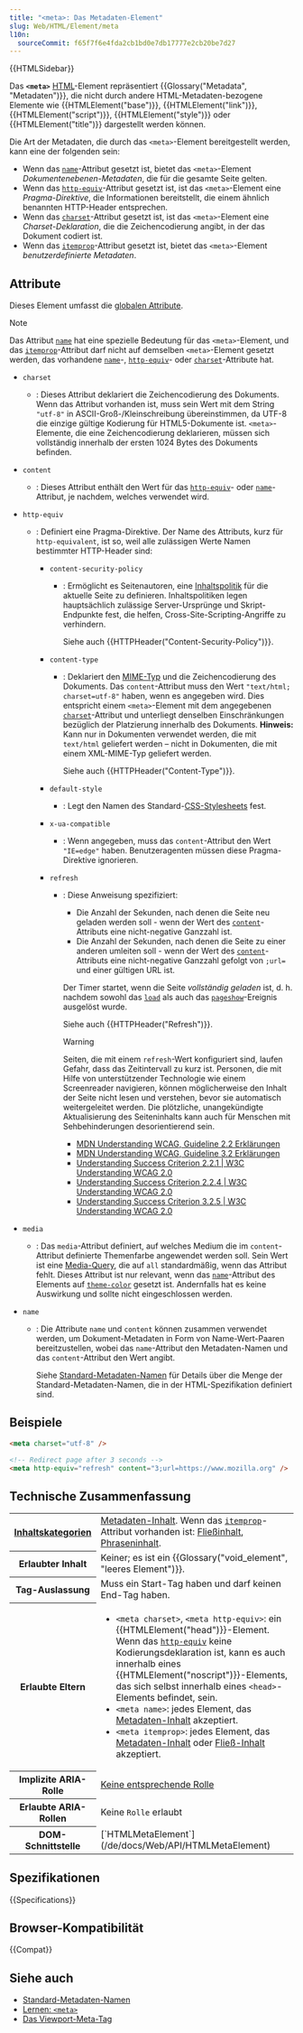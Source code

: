 ```yaml
---
title: "<meta>: Das Metadaten-Element"
slug: Web/HTML/Element/meta
l10n:
  sourceCommit: f65f7f6e4fda2cb1bd0e7db17777e2cb20be7d27
---
```


{{HTMLSidebar}}

Das **`<meta>`** [HTML](/de/docs/Web/HTML)-Element repräsentiert {{Glossary("Metadata", "Metadaten")}}, die nicht durch andere HTML-Metadaten-bezogene Elemente wie {{HTMLElement("base")}}, {{HTMLElement("link")}}, {{HTMLElement("script")}}, {{HTMLElement("style")}} oder {{HTMLElement("title")}} dargestellt werden können.

Die Art der Metadaten, die durch das `<meta>`-Element bereitgestellt werden, kann eine der folgenden sein:

- Wenn das [`name`](#name)-Attribut gesetzt ist, bietet das `<meta>`-Element _Dokumentenebenen-Metadaten_, die für die gesamte Seite gelten.
- Wenn das [`http-equiv`](#http-equiv)-Attribut gesetzt ist, ist das `<meta>`-Element eine _Pragma-Direktive_, die Informationen bereitstellt, die einem ähnlich benannten HTTP-Header entsprechen.
- Wenn das [`charset`](#charset)-Attribut gesetzt ist, ist das `<meta>`-Element eine _Charset-Deklaration_, die die Zeichencodierung angibt, in der das Dokument codiert ist.
- Wenn das [`itemprop`](/de/docs/Web/HTML/Global_attributes/itemprop)-Attribut gesetzt ist, bietet das `<meta>`-Element _benutzerdefinierte Metadaten_.

## Attribute

Dieses Element umfasst die [globalen Attribute](/de/docs/Web/HTML/Global_attributes).

> [!NOTE]
> Das Attribut [`name`](#name) hat eine spezielle Bedeutung für das `<meta>`-Element, und das [`itemprop`](/de/docs/Web/HTML/Global_attributes/itemprop)-Attribut darf nicht auf demselben `<meta>`-Element gesetzt werden, das vorhandene [`name`](#name)-, [`http-equiv`](#http-equiv)- oder [`charset`](#charset)-Attribute hat.

- `charset`
  - : Dieses Attribut deklariert die Zeichencodierung des Dokuments. Wenn das Attribut vorhanden ist, muss sein Wert mit dem String `"utf-8"` in ASCII-Groß-/Kleinschreibung übereinstimmen, da UTF-8 die einzige gültige Kodierung für HTML5-Dokumente ist. `<meta>`-Elemente, die eine Zeichencodierung deklarieren, müssen sich vollständig innerhalb der ersten 1024 Bytes des Dokuments befinden.
- `content`
  - : Dieses Attribut enthält den Wert für das [`http-equiv`](#http-equiv)- oder [`name`](#name)-Attribut, je nachdem, welches verwendet wird.
- `http-equiv`

  - : Definiert eine Pragma-Direktive. Der Name des Attributs, kurz für `http-equivalent`, ist so, weil alle zulässigen Werte Namen bestimmter HTTP-Header sind:

    - `content-security-policy`

      - : Ermöglicht es Seitenautoren, eine [Inhaltspolitik](/de/docs/Web/HTTP/Headers/Content-Security-Policy) für die aktuelle Seite zu definieren. Inhaltspolitiken legen hauptsächlich zulässige Server-Ursprünge und Skript-Endpunkte fest, die helfen, Cross-Site-Scripting-Angriffe zu verhindern.

        Siehe auch {{HTTPHeader("Content-Security-Policy")}}.

    - `content-type`

      - : Deklariert den [MIME-Typ](/de/docs/Web/HTTP/MIME_types) und die Zeichencodierung des Dokuments. Das `content`-Attribut muss den Wert `"text/html; charset=utf-8"` haben, wenn es angegeben wird. Dies entspricht einem `<meta>`-Element mit dem angegebenen [`charset`](#charset)-Attribut und unterliegt denselben Einschränkungen bezüglich der Platzierung innerhalb des Dokuments. **Hinweis:** Kann nur in Dokumenten verwendet werden, die mit `text/html` geliefert werden – nicht in Dokumenten, die mit einem XML-MIME-Typ geliefert werden.

        Siehe auch {{HTTPHeader("Content-Type")}}.

    - `default-style`

      - : Legt den Namen des Standard-[CSS-Stylesheets](/de/docs/Web/CSS) fest.

    - `x-ua-compatible`

      - : Wenn angegeben, muss das `content`-Attribut den Wert `"IE=edge"` haben. Benutzeragenten müssen diese Pragma-Direktive ignorieren.

    - `refresh`

      - : Diese Anweisung spezifiziert:

        - Die Anzahl der Sekunden, nach denen die Seite neu geladen werden soll - wenn der Wert des [`content`](#content)-Attributs eine nicht-negative Ganzzahl ist.
        - Die Anzahl der Sekunden, nach denen die Seite zu einer anderen umleiten soll - wenn der Wert des [`content`](#content)-Attributs eine nicht-negative Ganzzahl gefolgt von `;url=` und einer gültigen URL ist.

        Der Timer startet, wenn die Seite _vollständig geladen_ ist, d. h. nachdem sowohl das [`load`](/de/docs/Web/API/Window/load_event) als auch das [`pageshow`](/de/docs/Web/API/Window/pageshow_event)-Ereignis ausgelöst wurde.

        Siehe auch {{HTTPHeader("Refresh")}}.

        > [!WARNING]
        >
        > Seiten, die mit einem `refresh`-Wert konfiguriert sind, laufen Gefahr, dass das Zeitintervall zu kurz ist. Personen, die mit Hilfe von unterstützender Technologie wie einem Screenreader navigieren, können möglicherweise den Inhalt der Seite nicht lesen und verstehen, bevor sie automatisch weitergeleitet werden. Die plötzliche, unangekündigte Aktualisierung des Seiteninhalts kann auch für Menschen mit Sehbehinderungen desorientierend sein.
        >
        > - [MDN Understanding WCAG, Guideline 2.2 Erklärungen](/de/docs/Web/Accessibility/Guides/Understanding_WCAG/Operable#guideline_2.2_—_enough_time_provide_users_enough_time_to_read_and_use_content)
        > - [MDN Understanding WCAG, Guideline 3.2 Erklärungen](/de/docs/Web/Accessibility/Guides/Understanding_WCAG/Understandable#guideline_3.2_—_predictable_make_web_pages_appear_and_operate_in_predictable_ways)
        > - [Understanding Success Criterion 2.2.1 | W3C Understanding WCAG 2.0](https://www.w3.org/TR/UNDERSTANDING-WCAG20/time-limits-required-behaviors.html)
        > - [Understanding Success Criterion 2.2.4 | W3C Understanding WCAG 2.0](https://www.w3.org/TR/UNDERSTANDING-WCAG20/time-limits-postponed.html)
        > - [Understanding Success Criterion 3.2.5 | W3C Understanding WCAG 2.0](https://www.w3.org/TR/UNDERSTANDING-WCAG20/consistent-behavior-no-extreme-changes-context.html)

- `media`

  - : Das `media`-Attribut definiert, auf welches Medium die im `content`-Attribut definierte Themenfarbe angewendet werden soll. Sein Wert ist eine [Media-Query](/de/docs/Web/CSS/CSS_media_queries/Using_media_queries), die auf `all` standardmäßig, wenn das Attribut fehlt. Dieses Attribut ist nur relevant, wenn das [`name`](/de/docs/Web/HTML/Element/meta/name)-Attribut des Elements auf [`theme-color`](/de/docs/Web/HTML/Element/meta/name/theme-color) gesetzt ist. Andernfalls hat es keine Auswirkung und sollte nicht eingeschlossen werden.

- `name`

  - : Die Attribute `name` und `content` können zusammen verwendet werden, um Dokument-Metadaten in Form von Name-Wert-Paaren bereitzustellen, wobei das `name`-Attribut den Metadaten-Namen und das `content`-Attribut den Wert angibt.

    Siehe [Standard-Metadaten-Namen](/de/docs/Web/HTML/Element/meta/name) für Details über die Menge der Standard-Metadaten-Namen, die in der HTML-Spezifikation definiert sind.

## Beispiele

```html
<meta charset="utf-8" />

<!-- Redirect page after 3 seconds -->
<meta http-equiv="refresh" content="3;url=https://www.mozilla.org" />
```

## Technische Zusammenfassung

<table class="properties">
  <tbody>
    <tr>
      <th>
        <a href="/de/docs/Web/HTML/Content_categories">Inhaltskategorien</a>
      </th>
      <td>
        <a href="/de/docs/Web/HTML/Content_categories#metadata_content">Metadaten-Inhalt</a>. Wenn das <a href="/de/docs/Web/HTML/Global_attributes/itemprop"><code>itemprop</code></a>-Attribut vorhanden ist:
        <a href="/de/docs/Web/HTML/Content_categories#flow_content">Fließinhalt</a>,
        <a href="/de/docs/Web/HTML/Content_categories#phrasing_content">Phraseninhalt</a>.
      </td>
    </tr>
    <tr>
      <th>Erlaubter Inhalt</th>
      <td>Keiner; es ist ein {{Glossary("void_element", "leeres Element")}}.</td>
    </tr>
    <tr>
      <th>Tag-Auslassung</th>
      <td>Muss ein Start-Tag haben und darf keinen End-Tag haben.</td>
    </tr>
    <tr>
      <th>Erlaubte Eltern</th>
      <td>
        <ul>
          <li>
            <code>&#x3C;meta charset></code>,
            <code>&#x3C;meta http-equiv></code>: ein
            {{HTMLElement("head")}}-Element. Wenn das
            <a href="#http-equiv"><code>http-equiv</code></a> keine
            Kodierungsdeklaration ist, kann es auch innerhalb eines
            {{HTMLElement("noscript")}}-Elements, das sich selbst innerhalb eines
            <code>&#x3C;head></code>-Elements befindet, sein.
          </li>
          <li>
            <code>&#x3C;meta name></code>: jedes Element, das
            <a
              href="/de/docs/Web/HTML/Content_categories#metadata_content"
              >Metadaten-Inhalt</a
            >
            akzeptiert.
          </li>
          <li>
            <code>&#x3C;meta itemprop></code>: jedes Element, das
            <a
              href="/de/docs/Web/HTML/Content_categories#metadata_content"
              >Metadaten-Inhalt</a
            >
            oder
            <a href="/de/docs/Web/HTML/Content_categories#flow_content"
              >Fließ-Inhalt</a
            >
            akzeptiert.
          </li>
        </ul>
      </td>
    </tr>
    <tr>
      <th scope="row">Implizite ARIA-Rolle</th>
      <td>
        <a href="https://www.w3.org/TR/html-aria/#dfn-no-corresponding-role"
          >Keine entsprechende Rolle</a
        >
      </td>
    </tr>
    <tr>
      <th scope="row">Erlaubte ARIA-Rollen</th>
      <td>Keine <code>Rolle</code> erlaubt</td>
    </tr>
    <tr>
      <th>DOM-Schnittstelle</th>
      <td>[`HTMLMetaElement`](/de/docs/Web/API/HTMLMetaElement)</td>
    </tr>
  </tbody>
</table>

## Spezifikationen

{{Specifications}}

## Browser-Kompatibilität

{{Compat}}

## Siehe auch

- [Standard-Metadaten-Namen](/de/docs/Web/HTML/Element/meta/name)
- [Lernen: `<meta>`](/de/docs/Learn_web_development/Core/Structuring_content/Webpage_metadata#metadata_the_meta_element)
- [Das Viewport-Meta-Tag](/de/docs/Web/HTML/Viewport_meta_tag)
